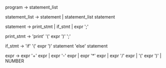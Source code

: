 program         → statement_list

statement_list  → statement
                | statement_list statement

statement       → print_stmt
                | if_stmt
                | expr ';'

print_stmt      → 'print' '(' expr ')' ';'

if_stmt         → 'if' '(' expr ')' statement 'else' statement

expr            → expr '+' expr
                | expr '-' expr
                | expr '*' expr
                | expr '/' expr
                | '(' expr ')'
                | NUMBER
